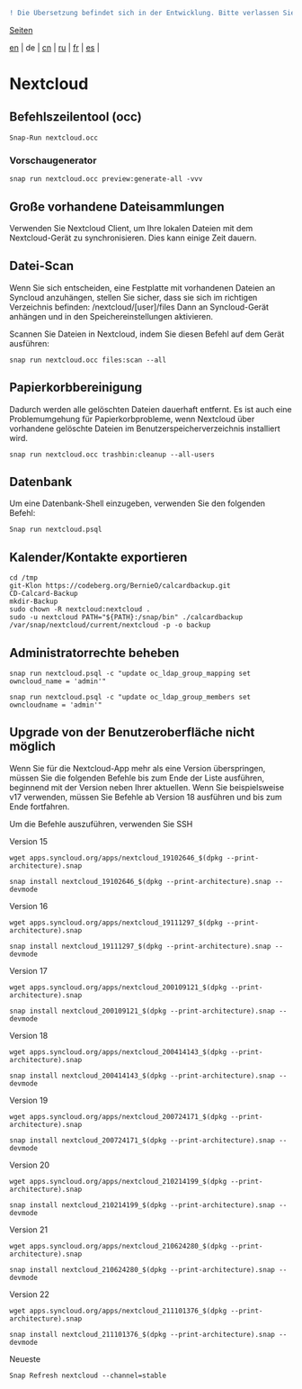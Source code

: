 ```diff
! Die Übersetzung befindet sich in der Entwicklung. Bitte verlassen Sie sich auf die englische Originalversion.
```

[Seiten](https://github.com/syncloud/docs/blob/master/de/index.md#seiten)

[en](https://github.com/syncloud/platform/wiki/Nextcloud) | 
de | 
[cn](https://github.com/syncloud/docs/blob/master/cn/content/Nextcloud.md) | 
[ru](https://github.com/syncloud/docs/blob/master/ru/content/Nextcloud.md) | 
[fr](https://github.com/syncloud/docs/blob/master/fr/content/Nextcloud.md) | 
[es](https://github.com/syncloud/docs/blob/master/es/content/Nextcloud.md) | 

# Nextcloud

## Befehlszeilentool (occ)

```
Snap-Run nextcloud.occ
```

### Vorschaugenerator

```
snap run nextcloud.occ preview:generate-all -vvv
```

## Große vorhandene Dateisammlungen

Verwenden Sie Nextcloud Client, um Ihre lokalen Dateien mit dem Nextcloud-Gerät zu synchronisieren. Dies kann einige Zeit dauern.

## Datei-Scan

Wenn Sie sich entscheiden, eine Festplatte mit vorhandenen Dateien an Syncloud anzuhängen, stellen Sie sicher, dass sie sich im richtigen Verzeichnis befinden: /nextcloud/[user]/files Dann an Syncloud-Gerät anhängen und in den Speichereinstellungen aktivieren.

Scannen Sie Dateien in Nextcloud, indem Sie diesen Befehl auf dem Gerät ausführen:

```
snap run nextcloud.occ files:scan --all
```

## Papierkorbbereinigung

Dadurch werden alle gelöschten Dateien dauerhaft entfernt. Es ist auch eine Problemumgehung für Papierkorbprobleme, wenn Nextcloud über vorhandene gelöschte Dateien im Benutzerspeicherverzeichnis installiert wird.

```
snap run nextcloud.occ trashbin:cleanup --all-users
```

## Datenbank

Um eine Datenbank-Shell einzugeben, verwenden Sie den folgenden Befehl:

```
Snap run nextcloud.psql
```

## Kalender/Kontakte exportieren

```
cd /tmp
git-Klon https://codeberg.org/BernieO/calcardbackup.git
CD-Calcard-Backup
mkdir-Backup
sudo chown -R nextcloud:nextcloud .
sudo -u nextcloud PATH="${PATH}:/snap/bin" ./calcardbackup /var/snap/nextcloud/current/nextcloud -p -o backup
```

## Administratorrechte beheben

```
snap run nextcloud.psql -c "update oc_ldap_group_mapping set owncloud_name = 'admin'"

snap run nextcloud.psql -c "update oc_ldap_group_members set owncloudname = 'admin'"
```

## Upgrade von der Benutzeroberfläche nicht möglich

Wenn Sie für die Nextcloud-App mehr als eine Version überspringen, müssen Sie die folgenden Befehle bis zum Ende der Liste ausführen, beginnend mit der Version neben Ihrer aktuellen. Wenn Sie beispielsweise v17 verwenden, müssen Sie Befehle ab Version 18 ausführen und bis zum Ende fortfahren.

Um die Befehle auszuführen, verwenden Sie SSH

Version 15

```
wget apps.syncloud.org/apps/nextcloud_19102646_$(dpkg --print-architecture).snap

snap install nextcloud_19102646_$(dpkg --print-architecture).snap --devmode
```

Version 16

```
wget apps.syncloud.org/apps/nextcloud_19111297_$(dpkg --print-architecture).snap

snap install nextcloud_19111297_$(dpkg --print-architecture).snap --devmode
```

Version 17

```
wget apps.syncloud.org/apps/nextcloud_200109121_$(dpkg --print-architecture).snap

snap install nextcloud_200109121_$(dpkg --print-architecture).snap --devmode
```

Version 18

```
wget apps.syncloud.org/apps/nextcloud_200414143_$(dpkg --print-architecture).snap

snap install nextcloud_200414143_$(dpkg --print-architecture).snap --devmode
```

Version 19

```
wget apps.syncloud.org/apps/nextcloud_200724171_$(dpkg --print-architecture).snap

snap install nextcloud_200724171_$(dpkg --print-architecture).snap --devmode
```

Version 20

```
wget apps.syncloud.org/apps/nextcloud_210214199_$(dpkg --print-architecture).snap

snap install nextcloud_210214199_$(dpkg --print-architecture).snap --devmode
```

Version 21

```
wget apps.syncloud.org/apps/nextcloud_210624280_$(dpkg --print-architecture).snap

snap install nextcloud_210624280_$(dpkg --print-architecture).snap --devmode
```

Version 22

```
wget apps.syncloud.org/apps/nextcloud_211101376_$(dpkg --print-architecture).snap

snap install nextcloud_211101376_$(dpkg --print-architecture).snap --devmode
```

Neueste

```
Snap Refresh nextcloud --channel=stable
```
